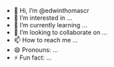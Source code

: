 - 👋 Hi, I’m @edwinthomascr
- 👀 I’m interested in ...
- 🌱 I’m currently learning ...
- 💞️ I’m looking to collaborate on ...
- 📫 How to reach me ...
- 😄 Pronouns: ...
- ⚡ Fun fact: ...

<!---
edwinthomascr/edwinthomascr is a ✨ special ✨ repository because its `README.md` (this file) appears on your GitHub profile.
You can click the Preview link to take a look at your changes.
--->

